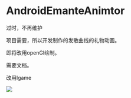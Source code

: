 # AndroidEmanteAnimtor

过时，不再维护

项目需要，所以开发制作的发散曲线的礼物动画。

即将改用openGl绘制。

需要文档。

改用lgame

![](http://ww2.sinaimg.cn/bmiddle/6e4e0c91gw1etxs1pw1xbg206o08wx6p.gif)
